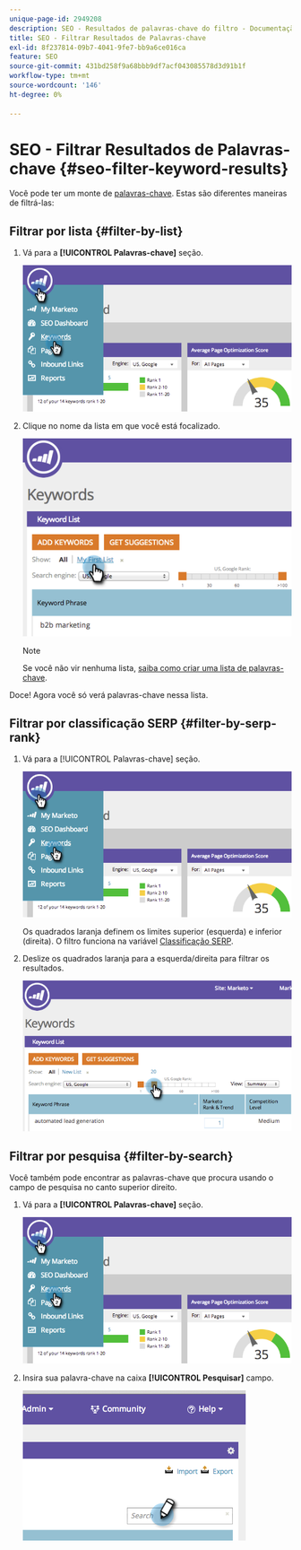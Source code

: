 ```yaml
---
unique-page-id: 2949208
description: SEO - Resultados de palavras-chave do filtro - Documentação do Marketo - Documentação do produto
title: SEO - Filtrar Resultados de Palavras-chave
exl-id: 8f237814-09b7-4041-9fe7-bb9a6ce016ca
feature: SEO
source-git-commit: 431bd258f9a68bbb9df7acf043085578d3d91b1f
workflow-type: tm+mt
source-wordcount: '146'
ht-degree: 0%

---
```


# SEO - Filtrar Resultados de Palavras-chave {#seo-filter-keyword-results}

Você pode ter um monte de [palavras-chave](/help/marketo/product-docs/additional-apps/seo/keywords/seo-understanding-keywords.md). Estas são diferentes maneiras de filtrá-las:

## Filtrar por lista {#filter-by-list}

1. Vá para a **[!UICONTROL Palavras-chave]** seção.

   ![](assets/image2014-9-18-11-3a55-3a8.png)

1. Clique no nome da lista em que você está focalizado.

   ![](assets/image2014-9-18-11-3a55-3a32.png)

   >[!NOTE]
   >
   >Se você não vir nenhuma lista, [saiba como criar uma lista de palavras-chave](/help/marketo/product-docs/additional-apps/seo/understanding-seo/seo-managing-lists.md).

Doce! Agora você só verá palavras-chave nessa lista.

## Filtrar por classificação SERP {#filter-by-serp-rank}

1. Vá para a [!UICONTROL Palavras-chave] seção.

   ![](assets/image2014-9-18-12-3a0-3a10.png)

   Os quadrados laranja definem os limites superior (esquerda) e inferior (direita). O filtro funciona na variável [Classificação SERP](/help/marketo/product-docs/additional-apps/seo/understanding-seo/understanding-search-engine-optimization.md).

1. Deslize os quadrados laranja para a esquerda/direita para filtrar os resultados.

   ![](assets/image2014-9-18-12-3a0-3a15.png)

## Filtrar por pesquisa {#filter-by-search}

Você também pode encontrar as palavras-chave que procura usando o campo de pesquisa no canto superior direito.

1. Vá para a **[!UICONTROL Palavras-chave]** seção.

   ![](assets/image2014-9-18-12-3a0-3a50.png)

1. Insira sua palavra-chave na caixa **[!UICONTROL Pesquisar]** campo.

   ![](assets/image2014-9-18-12-3a1-3a7.png)

